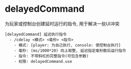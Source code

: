 # delayedCommand
为玩家或控制台创建延时运行的指令, 用于解决一些UI冲突

```
[delayedCommand] 延迟执行指令
  - /cdelay <模式> <毫秒> <指令>
    - 模式: [player: 为自己执行, console: 使控制台执行]
    - 毫秒: (ms/1000*20) 向上取整, 延迟指定毫秒数后运行指令
    - 指令: 不带斜杠的完整指令(可包含参数)
    - 权限: delayedCommand.use
```